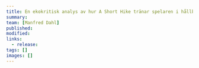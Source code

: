 ```yaml
---
title: En ekokritisk analys av hur A Short Hike tränar spelaren i hållbara värderingar
summary:
team: [Manfred Dahl]
published:
modified:
links:
  - release:
tags: []
images: []
---
```


